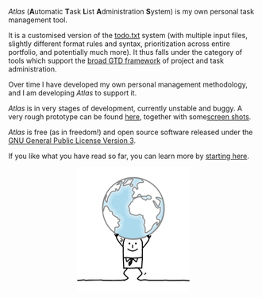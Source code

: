 _Atlas_ (**A**utomatic **T**ask **L**ist **A**dministration **S**ystem) is my own personal task management tool.

It is a customised version of the [todo.txt](http://todotxt.org/) system (with multiple input files,
slightly different format rules and syntax, prioritization across entire portfolio, and potentially much more).
It thus falls under the category of tools which support the [broad GTD framework](https://en.wikipedia.org/wiki/Getting_Things_Done)
of project and task administration.

Over time I have developed my own personal management methodology, and I am developing _Atlas_ to support it.

_Atlas_ is in very stages of development, currently unstable and buggy. A very rough prototype can be found [here](https://github.com/nov314k/atlas-v01), together with some[screen shots](https://github.com/nov314k/atlas-v01/docs/screen-shots.md).

_Atlas_ is free (as in freedom!) and open source software released under the [GNU General Public License Version 3](LICENSE.md).

If you like what you have read so far, you can learn more by [starting here](docs/start-here.md).

<p align="center">
<img src="docs/images/1375061_width_x_height_226x250.png">
</p>
